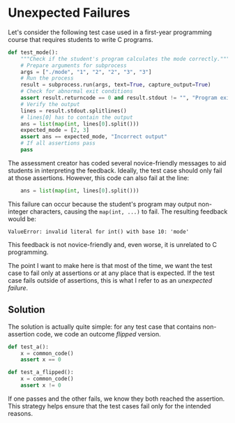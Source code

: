 # Unexpected Failures

Let's consider the following test case used in a first-year programming course
that requires students to write C programs.

```python
def test_mode():
    """Check if the student's program calculates the mode correctly."""
    # Prepare arguments for subprocess
    args = ["./mode", "1", "2", "2", "3", "3"]
    # Run the process
    result = subprocess.run(args, text=True, capture_output=True)
    # Check for abnormal exit conditions
    assert result.returncode == 0 and result.stdout != "", "Program exited abnormally"
    # Verify the output
    lines = result.stdout.splitlines()
    # lines[0] has to contain the output
    ans = list(map(int, lines[0].split()))
    expected_mode = [2, 3]
    assert ans == expected_mode, "Incorrect output"
    # If all assertions pass
    pass
```

The assessment creator has coded several novice-friendly messages to aid
students in interpreting the feedback. Ideally, the test case should only fail
at those assertions. However, this code can also fail at the line:

```python
    ans = list(map(int, lines[0].split()))
```

This failure can occur because the student's program may output non-integer
characters, causing the `map(int, ...)` to fail. The resulting feedback would
be:

```text
ValueError: invalid literal for int() with base 10: 'mode'
```

This feedback is not novice-friendly and, even worse, it is unrelated to C
programming.

The point I want to make here is that most of the time, we want the test case to
fail only at assertions or at any place that is expected. If the test case fails
outside of assertions, this is what I refer to as an *unexpected failure*.

## Solution

The solution is actually quite simple: for any test case that contains
non-assertion code, we code an outcome *flipped* version.

```python
def test_a():
    x = common_code()
    assert x == 0

def test_a_flipped():
    x = common_code()
    assert x != 0
```

If one passes and the other fails, we know they both reached the assertion. This
strategy helps ensure that the test cases fail only for the intended reasons.
